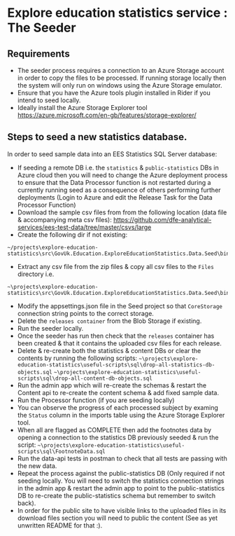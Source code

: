 # Explore education statistics service : The Seeder

## Requirements

- The seeder process requires a connection to an Azure Storage account in order to copy the files to be processed. If running storage locally then the system will only run on windows using the Azure Storage emulator.
- Ensure that you have the Azure tools plugin installed in Rider if you intend to seed locally. 
- Ideally install the Azure Storage Explorer tool https://azure.microsoft.com/en-gb/features/storage-explorer/

## Steps to seed a new statistics database.

In order to seed sample data into an EES Statistics SQL Server database:

- If seeding a remote DB i.e. the ```statistics``` & ```public-statistics``` DBs in Azure cloud then you will need to change the Azure deployment process to ensure that the Data Processor function is not
restarted during a currently running seed as a consequence of others performing further deployments (Login to Azure and edit the Release Task for the Data Processor Function)
- Download the sample csv files from from the following location (data file & accompanying meta csv files): https://github.com/dfe-analytical-services/ees-test-data/tree/master/csvs/large
- Create the following dir if not existing: 
```
~/projects\explore-education-statistics\src\GovUk.Education.ExploreEducationStatistics.Data.Seed\bin\Debug\netcoreapp3.0\Files
```
- Extract any csv file from the zip files & copy all csv files to the ```Files``` directory i.e. 
```
~\projects\explore-education-statistics\src\GovUk.Education.ExploreEducationStatistics.Data.Seed\bin\Debug\netcoreapp3.0\Files
```

- Modify the appsettings.json file in the Seed project so that ```CoreStorage``` connection string points to the correct storage.
- Delete the ```releases container``` from the Blob Storage if existing.
- Run the seeder locally.
- Once the seeder has run then check that the ```releases``` container has been created & that it contains the uploaded csv files for each release.
- Delete & re-create both the statistics & content DBs or clear the contents by running the following scripts:
```~\projects\explore-education-statistics\useful-scripts\sql\drop-all-statistics-db-objects.sql```
```~\projects\explore-education-statistics\useful-scripts\sql\drop-all-content-db-objects.sql```
- Run the admin app which will re-create the schemas & restart the Content api to re-create the content schema & add fixed sample data.
- Run the Processor function (if you are seeding locally)
- You can observe the progress of each processed subject by examing the ```Status``` column in the imports table using the Azure Storage Explorer tool.
- When all are flagged as COMPLETE then add the footnotes data by opening a connection to the statistics DB previously seeded & run the script: 
```~\projects\explore-education-statistics\useful-scripts\sql\FootnoteData.sql```
- Run the data-api tests in postman to check that all tests are passing with the new data.
- Repeat the process against the public-statistics DB (Only required if not seeding locally. You will need to switch the statistics connection strings in the admin app & restart the 
admin app to point to the public-statistics DB to re-create the public-statistics schema but remember to switch back).
- In order for the public site to have visible links to the uploaded files in its download files section you will need to public the content (See as yet unwritten README for that :).